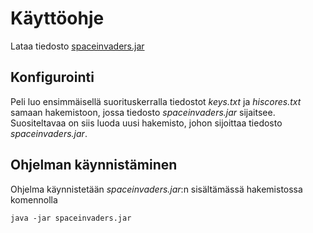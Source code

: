 # Käyttöohje
Lataa tiedosto [spaceinvaders.jar](https://github.com/Pate1337/otm-harjoitustyo/releases/tag/v1.4)

## Konfigurointi
Peli luo ensimmäisellä suorituskerralla tiedostot _keys.txt_ ja _hiscores.txt_ samaan hakemistoon, jossa tiedosto _spaceinvaders.jar_ sijaitsee.
Suositeltavaa on siis luoda uusi hakemisto, johon sijoittaa tiedosto _spaceinvaders.jar_.

## Ohjelman käynnistäminen
Ohjelma käynnistetään _spaceinvaders.jar_:n sisältämässä hakemistossa komennolla
```
java -jar spaceinvaders.jar
```
